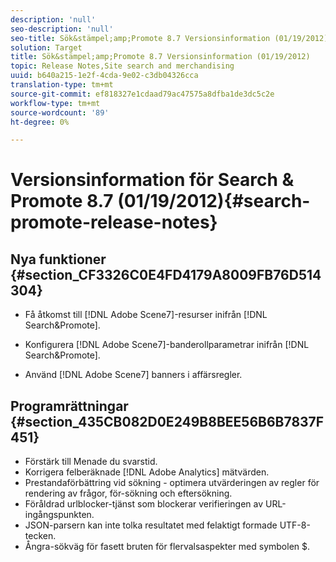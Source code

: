 ```yaml
---
description: 'null'
seo-description: 'null'
seo-title: Sök&stämpel;amp;Promote 8.7 Versionsinformation (01/19/2012)
solution: Target
title: Sök&stämpel;amp;Promote 8.7 Versionsinformation (01/19/2012)
topic: Release Notes,Site search and merchandising
uuid: b640a215-1e2f-4cda-9e02-c3db04326cca
translation-type: tm+mt
source-git-commit: ef818327e1cdaad79ac47575a8dfba1de3dc5c2e
workflow-type: tm+mt
source-wordcount: '89'
ht-degree: 0%

---
```



# Versionsinformation för Search &amp; Promote 8.7 (01/19/2012){#search-promote-release-notes}

## Nya funktioner {#section_CF3326C0E4FD4179A8009FB76D514304}

* Få åtkomst till [!DNL Adobe Scene7]-resurser inifrån [!DNL Search&Promote].
* Konfigurera [!DNL Adobe Scene7]-banderollparametrar inifrån [!DNL Search&Promote].

* Använd [!DNL Adobe Scene7] banners i affärsregler.

## Programrättningar {#section_435CB082D0E249B8BEE56B6B7837F451}

* Förstärk till Menade du svarstid.
* Korrigera felberäknade [!DNL Adobe Analytics] mätvärden.
* Prestandaförbättring vid sökning - optimera utvärderingen av regler för rendering av frågor, för-sökning och eftersökning.
* Föråldrad urlblocker-tjänst som blockerar verifieringen av URL-ingångspunkten.
* JSON-parsern kan inte tolka resultatet med felaktigt formade UTF-8-tecken.
* Ångra-sökväg för fasett bruten för flervalsaspekter med symbolen $.

